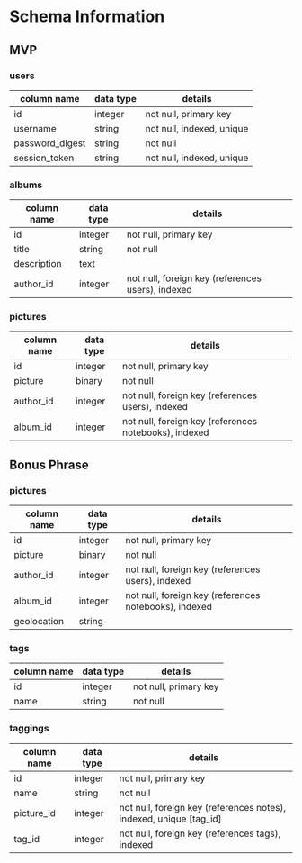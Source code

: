 # Schema Information
## MVP
### users
column name     | data type | details
----------------|-----------|-----------------------
id              | integer   | not null, primary key
username        | string    | not null, indexed, unique
password_digest | string    | not null
session_token   | string    | not null, indexed, unique

### albums
column name | data type | details
------------|-----------|-----------------------
id          | integer   | not null, primary key
title       | string    | not null
description | text      |
author_id   | integer   | not null, foreign key (references users), indexed

### pictures
column name | data type | details
------------|-----------|-----------------------
id          | integer   | not null, primary key
picture     | binary    | not null 
author_id   | integer   | not null, foreign key (references users), indexed
album_id    | integer   | not null, foreign key (references notebooks), indexed

## Bonus Phrase
### pictures
column name | data type | details
------------|-----------|-----------------------
id          | integer   | not null, primary key
picture     | binary    | not null 
author_id   | integer   | not null, foreign key (references users), indexed
album_id    | integer   | not null, foreign key (references notebooks), indexed
geolocation | string    |

### tags
column name | data type | details
------------|-----------|-----------------------
id          | integer   | not null, primary key
name        | string    | not null

### taggings
column name | data type | details
------------|-----------|-----------------------
id          | integer   | not null, primary key
name        | string    | not null
picture_id     | integer   | not null, foreign key (references notes), indexed, unique [tag_id]
tag_id      | integer   | not null, foreign key (references tags), indexed